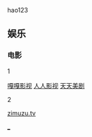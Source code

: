 hao123

## 娱乐

### 电影

1

[嘎嘎影视](https://www.gagays.com)
[人人影视](http://#)
[天天美剧](http://cn163.net/)

2

[zimuzu.tv](http://www.zimuzu.tv/)

[_](https://www.v2ex.com/t/334502)


